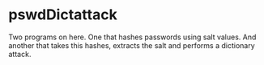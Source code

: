 # pswdDictattack
Two programs on here. One that hashes passwords using salt values. And another that takes this hashes, extracts the salt and performs a dictionary attack. 
